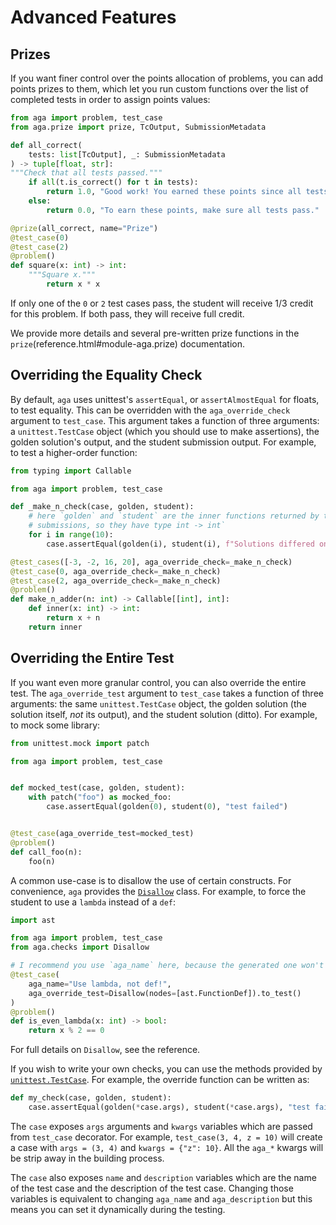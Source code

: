 # Advanced Features

## Prizes

If you want finer control over the points allocation of problems, you can add
points prizes to them, which let you run custom functions over the list of
completed tests in order to assign points values:

```python
from aga import problem, test_case
from aga.prize import prize, TcOutput, SubmissionMetadata

def all_correct(
    tests: list[TcOutput], _: SubmissionMetadata
) -> tuple[float, str]:
"""Check that all tests passed."""
    if all(t.is_correct() for t in tests):
        return 1.0, "Good work! You earned these points since all tests passed."
    else:
        return 0.0, "To earn these points, make sure all tests pass."

@prize(all_correct, name="Prize")
@test_case(0)
@test_case(2)
@problem()
def square(x: int) -> int:
    """Square x."""
		return x * x
```

If only one of the `0` or `2` test cases pass, the student will receive 1/3
credit for this problem. If both pass, they will receive full credit.

We provide more details and several pre-written prize functions in the
`prize`(reference.html#module-aga.prize) documentation.

## Overriding the Equality Check

By default, `aga` uses unittest's `assertEqual`, or `assertAlmostEqual` for
floats, to test equality. This can be overridden with the `aga_override_check`
argument to `test_case`. This argument takes a function of three arguments: a
`unittest.TestCase` object (which you should use to make assertions), the golden
solution's output, and the student submission output. For example, to test a
higher-order function:

```python
from typing import Callable

from aga import problem, test_case

def _make_n_check(case, golden, student):
    # here `golden` and `student` are the inner functions returned by the
    # submissions, so they have type int -> int`
    for i in range(10):
        case.assertEqual(golden(i), student(i), f"Solutions differed on input {i}.")

@test_cases([-3, -2, 16, 20], aga_override_check=_make_n_check)
@test_case(0, aga_override_check=_make_n_check)
@test_case(2, aga_override_check=_make_n_check)
@problem()
def make_n_adder(n: int) -> Callable[[int], int]:
    def inner(x: int) -> int:
        return x + n
    return inner
```

## Overriding the Entire Test
If you want even more granular control, you can also override the entire test.
The `aga_override_test` argument to `test_case` takes a function of three
arguments: the same `unittest.TestCase` object, the golden solution (the
solution itself, _not_ its output), and the student solution (ditto). For
example, to mock some library:

```python
from unittest.mock import patch

from aga import problem, test_case


def mocked_test(case, golden, student):
    with patch("foo") as mocked_foo:
        case.assertEqual(golden(0), student(0), "test failed")


@test_case(aga_override_test=mocked_test)
@problem()
def call_foo(n):
    foo(n)
```

A common use-case is to disallow the use of certain constructs. For
convenience, `aga` provides the
[`Disallow`](reference.html#aga.checks.Disallow) class. For example, to force
the student to use a `lambda` instead of a `def`:

```python
import ast

from aga import problem, test_case
from aga.checks import Disallow

# I recommend you use `aga_name` here, because the generated one won't be very good
@test_case(
    aga_name="Use lambda, not def!",
    aga_override_test=Disallow(nodes=[ast.FunctionDef]).to_test()
)
@problem()
def is_even_lambda(x: int) -> bool:
    return x % 2 == 0
```

For full details on `Disallow`, see the reference.

If you wish to write your own checks, you can use the methods provided by [`unittest.TestCase`](https://docs.python.org/3/library/unittest.html#unittest.TestCase). For example, the override function can be written as:

```python
def my_check(case, golden, student):
    case.assertEqual(golden(*case.args), student(*case.args), "test failed")
```

The `case` exposes `args` arguments and `kwargs` variables which are passed from `test_case` decorator. For example, `test_case(3, 4, z = 10)` will create a case with `args = (3, 4)` and `kwargs = {"z": 10}`. All the `aga_*` kwargs will be strip away in the building process. 

The `case` also exposes `name` and `description` variables which are the name of the test case and the description of the test case. Changing those variables is equivalent to changing `aga_name` and `aga_description` but this means you can set it dynamically during the testing. 

